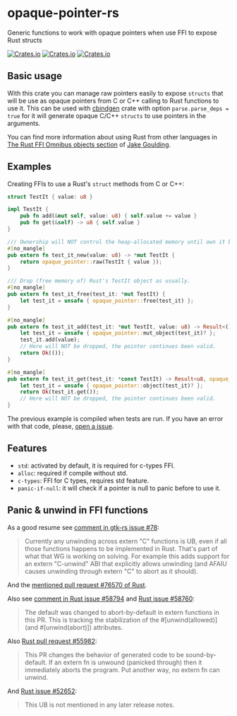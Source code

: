 # opaque-pointer-rs

Generic functions to work with opaque pointers when use FFI to expose Rust structs

[![Crates.io](https://img.shields.io/crates/v/opaque-pointer)](https://crates.io/crates/opaque-pointer)
[![Crates.io](https://img.shields.io/crates/l/opaque-pointer)](https://unlicense.org/)
[![Crates.io](https://img.shields.io/crates/d/opaque-pointer)](.)

## Basic usage

With this crate you can manage raw pointers easily to expose `structs` that will be
 use as opaque pointers from C or C++ calling to Rust functions to use it. This
 can be used with [cbindgen](https://crates.io/crates/cbindgen) crate with option `parse.parse_deps = true`
 for it will generate opaque C/C++ `structs` to use pointers in the arguments.

You can find more information about using Rust from other languages in
 [The Rust FFI Omnibus objects section](http://jakegoulding.com/rust-ffi-omnibus/objects/)
 of [Jake Goulding](https://github.com/shepmaster).

## Examples

Creating FFIs to use a Rust's `struct` methods from C or C++:

```rust
struct TestIt { value: u8 }

impl TestIt {
    pub fn add(&mut self, value: u8) { self.value += value }
    pub fn get(&self) -> u8 { self.value }
}

/// Ownership will NOT control the heap-allocated memory until own it back.
#[no_mangle]
pub extern fn test_it_new(value: u8) -> *mut TestIt {
    return opaque_pointer::raw(TestIt { value });
}

/// Drop (free memory of) Rust's TestIt object as usually.
#[no_mangle]
pub extern fn test_it_free(test_it: *mut TestIt) {
    let test_it = unsafe { opaque_pointer::free(test_it) };
}

#[no_mangle]
pub extern fn test_it_add(test_it: *mut TestIt, value: u8) -> Result<(), opaque_pointer::error::PointerError> {
    let test_it = unsafe { opaque_pointer::mut_object(test_it)? };
    test_it.add(value);
    // Here will NOT be dropped, the pointer continues been valid.
    return Ok(());
}

#[no_mangle]
pub extern fn test_it_get(test_it: *const TestIt) -> Result<u8, opaque_pointer::error::PointerError> {
    let test_it = unsafe { opaque_pointer::object(test_it)? };
    return Ok(test_it.get());
    // Here will NOT be dropped, the pointer continues been valid.
}
```

The previous example is compiled when tests are run. If you have an error
with that code, please, [open a issue](https://github.com/jhg/opaque-pointer-rs/issues?q=is%3Aissue+is%3Aopen).

## Features

- `std`: activated by default, it is required for c-types FFI.
- `alloc`: required if compile without std.
- `c-types`: FFI for C types, requires std feature.
- `panic-if-null`: it will check if a pointer is null to panic before to use it.

## Panic & unwind in FFI functions

As a good resume see [comment in gtk-rs issue #78](https://github.com/gtk-rs/gtk-rs/issues/78#issuecomment-753841968):
> Currently any unwinding across extern "C" functions is UB, even if all those functions happens
> to be implemented in Rust. That's part of what that WG is working on solving.
> For example this adds support for an extern "C-unwind" ABI that explicitly allows unwinding (and AFAIU causes
> unwinding through extern "C" to abort as it should).

And the [mentioned pull request #76570 of Rust](https://github.com/rust-lang/rust/pull/76570).

Also see [comment in Rust issue #58794](https://github.com/rust-lang/rust/issues/58794#issuecomment-468109183)
 and [Rust issue #58760](https://github.com/rust-lang/rust/issues/58760):
> The default was changed to abort-by-default in extern functions in this PR.
> This is tracking the stabilization of the #[unwind(allowed)] (and #[unwind(abort)]) attributes.

Also [Rust pull request #55982](https://github.com/rust-lang/rust/pull/55982):
> This PR changes the behavior of generated code to be sound-by-default. If an extern fn is unwound (panicked through) then it immediately aborts the program. Put another way, no extern fn can unwind.

And [Rust issue #52652](https://github.com/rust-lang/rust/issues/52652):
> This UB is not mentioned in any later release notes.
